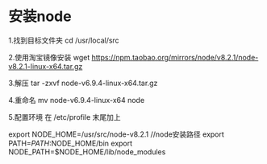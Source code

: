 # 安装node

1.找到目标文件夹
cd /usr/local/src

2.使用淘宝镜像安装
wget <https://npm.taobao.org/mirrors/node/v8.2.1/node-v8.2.1-linux-x64.tar.gz>

3.解压
tar -zxvf node-v6.9.4-linux-x64.tar.gz

4.重命名
mv node-v6.9.4-linux-x64 node

5.配置环境
在 /etc/profile 末尾加上

export NODE_HOME=/usr/src/node-v8.2.1      //node安装路径
export PATH=$PATH:$NODE_HOME/bin
export NODE_PATH=$NODE_HOME/lib/node_modules
